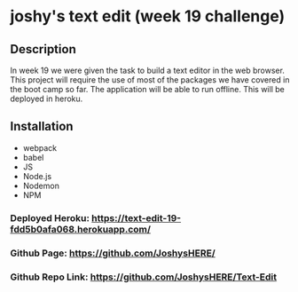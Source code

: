 # joshy's text edit (week 19 challenge)

## Description
In week 19 we were given the task to build a text editor in the web browser. This project will require the use of most of the packages we have covered in the boot camp so far. The application will be able to run offline. This will be deployed in heroku.

## Installation
- webpack
- babel
- JS
- Node.js
- Nodemon
- NPM

### Deployed Heroku: https://text-edit-19-fdd5b0afa068.herokuapp.com/

### Github Page: https://github.com/JoshysHERE/

### Github Repo Link:  https://github.com/JoshysHERE/Text-Edit

